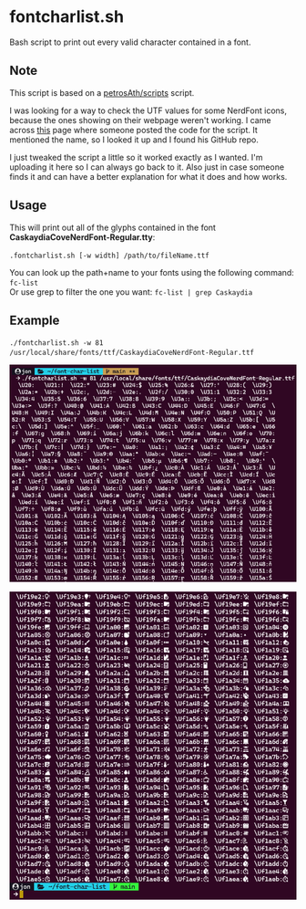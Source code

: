 # fontcharlist.sh

Bash script to print out every valid character contained in a font.

## Note

This script is based on a [petrosAth/scripts](https://github.com/petrosAth/scripts/blob/master/fontcharlist.sh) script.

I was looking for a way to check the UTF values for some NerdFont icons, because the ones showing on their webpage weren't working. I came across [this](https://unix.stackexchange.com/questions/595756/how-to-list-all-supported-glyphs-of-a-given-font) page where someone posted the code for the script. It mentioned the name, so I looked it up and I found his GitHub repo.

I just tweaked the script a little so it worked exactly as I wanted. I'm uploading it here so I can always go back to it. Also just in case someone finds it and can have a better explanation for what it does and how works.

## Usage

This will print out all of the glyphs contained in the font **CaskaydiaCoveNerdFont-Regular.tty**:

`.fontcharlist.sh [-w width] /path/to/fileName.ttf`

You can look up the path+name to your fonts using the following command: `fc-list`  
Or use grep to filter the one you want: `fc-list | grep Caskaydia`

## Example

`./fontcharlist.sh -w 81 /usr/local/share/fonts/ttf/CaskaydiaCoveNerdFont-Regular.ttf`

<p align="center">
  <img src="./images/command-execution.png" alt="Command exacution of the script" width="600"/>
</p>

<p align="center">
  <img src="./images/icons-example.png" alt="Font icons showing" width="600"/>
</p>
